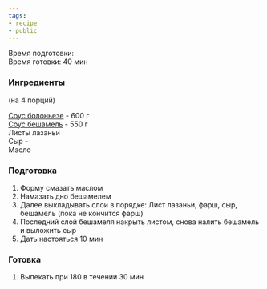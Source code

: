 ```yaml
---
tags:
- recipe
- public
---
```


Время подготовки:  
Время готовки: 40 мин

### Ингредиенты

(на 4 порций)

[Соус болоньезе](%D0%A1%D0%BE%D1%83%D1%81%20%D0%B1%D0%BE%D0%BB%D0%BE%D0%BD%D1%8C%D0%B5%D0%B7%D0%B5.md) - 600 г  
[Соус бешамель](%D0%A1%D0%BE%D1%83%D1%81%20%D0%B1%D0%B5%D1%88%D0%B0%D0%BC%D0%B5%D0%BB%D1%8C.md) - 550 г  
Листы лазаньи  
Сыр -  
Масло

### Подготовка

1. Форму смазать маслом
1. Намазать дно бешамелем
1. Далее выкладывать слои в порядке: Лист лазаньи, фарш, сыр, бешамель (пока не кончится фарш)
1. Последний слой бешамеля накрыть листом, снова налить бешамель и выложить сыр
1. Дать настояться 10 мин

### Готовка

1. Выпекать при 180 в течении 30 мин
